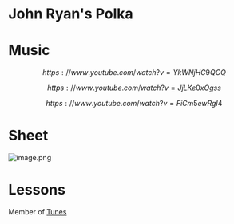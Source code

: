 # John Ryan's Polka   
   
# Music   

$$
https://www.youtube.com/watch?v=YkWNjHC9QCQ
$$

$$
https://www.youtube.com/watch?v=JjLKe0xOgss
$$

$$
https://www.youtube.com/watch?v=FiCm5ewRgI4
$$
# Sheet   
![image.png](files/image_z.png)    
# Lessons   
   
Member of [Tunes](tunes.md)    
   
